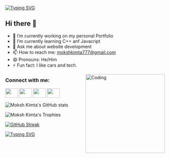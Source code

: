 [![Typing SVG](https://readme-typing-svg.demolab.com?font=Fira+Code&pause=1000&color=30F700&width=435&lines=Webdev+Freelancer)](https://git.io/typing-svg)

## Hi there 👋
- 🔭 I’m currently working on my personal Portfolio
- 🌱 I’m currently learning C++ anf Javacript
- 💬 Ask me about website development 
- 📫 How to reach me: mokshkimta777@gmail.com
- 😄 Pronouns: He/Him
- ⚡ Fun fact: I like cars and tech.
<img align="right" alt="Coding" width="250" src="https://media.tenor.com/5ry-200hErMAAAAM/hacker-hacker-man.gif">

<h3 align="left">Connect with me:</h3>
<p align="left">
<a href="https://x.com/KimtaMoksh4841" target="blank"><img align="center" src="https://cdn.jsdelivr.net/npm/simple-icons@3.0.1/icons/twitter.svg" alt="" height="30" width="40" style="fill: white"/></a>
<a href="www.linkedin.com/in/moksh-kimta-1b1376324" target="blank"><img align="center" src="https://cdn.jsdelivr.net/npm/simple-icons@3.0.1/icons/linkedin.svg" alt="" height="30" width="40" /></a>
<a href="https://www.instagram.com/mokshxkimta/" target="blank"><img align="center" src="https://cdn.jsdelivr.net/npm/simple-icons@3.0.1/icons/instagram.svg" alt="" height="30" width="40" /></a>
<a href="https://www.hackerrank.com/profile/mokshkimta777" target="blank"><img align="center" src="https://cdn.jsdelivr.net/npm/simple-icons@3.0.1/icons/hackerrank.svg" alt="" height="30" width="40" /></a>
</p>


![Moksh Kimta's GitHub stats](https://github-readme-stats.vercel.app/api?username=mokshkimta21&show_icons=true&theme=radical)

![Moksh Kimta's Trophies](https://github-profile-trophy.vercel.app/?username=mokshkimta21&row=2&column=3)

[![GitHub Streak](https://github-readme-streak-stats.herokuapp.com/?user=DenverCoder1)](https://git.io/streak-stats)

[![Typing SVG](https://readme-typing-svg.demolab.com?font=Fira+Code&pause=1000&color=F7007A&width=435&lines=I+also+like+cars)](https://git.io/typing-svg)
